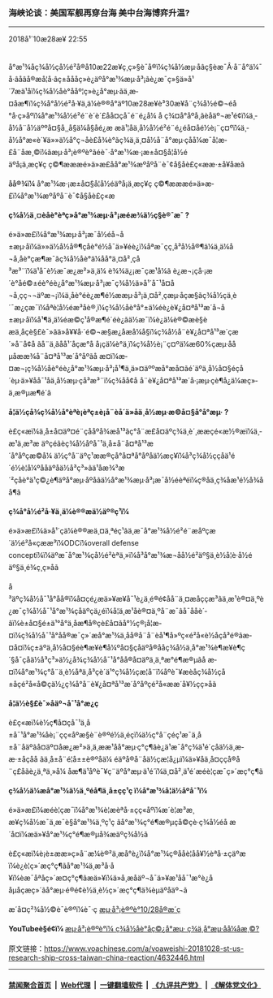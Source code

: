 ### 海峡论谈：美国军舰再穿台海 美中台海博弈升温?
------------------------

<div class="published">
 <span class="date" title="ä¸­å½æ¶é´">
  <time datetime="2018-10-28T22:55:26+08:00">
   2018å¹´10æ28æ¥ 22:55
  </time>
 </span>
</div>
<br/>
<div class="wsw">
 <p class="xmsonormal">
  å°æ¹¾åç¾å½çå½é²å®å10æ22æ¥ç¸ç»§è¯å®ï¼ç¾å½æµ·åâç§èæ¯Â·å¨å°ä¼¯å·âåâå®æå¦å·âç±åååç»è¿äºå°æ¹¾æµ·å³¡ãè¿æ¯ç»§ä»å¹´7æä¹åï¼ç¾å½åè°ååº¦ç»è¿å°æµ·ãä¸æ­¤åæ¶ï¼ç¾å°å½é²å·¥ä¸ä¼è®®å°äº10æ28æ¥è³30æ¥å¨ç¾å½é©¬éå°å·ç»åºï¼å°æ¹¾å½é²é¨è´è´£åå¤çå¯é¨é¿å¼ å ç¾¤å°åºå¸­ãèåäº¬æ¹é¢ï¼ä¸­å½å¨å½äººå¤§å¸¸å§ä¼å§åé¿æ æä¹¦åä¸­å½å½é²é¨é¿é­å¤åé½è¡¨ç¤ºï¼ä¸­å½å°æ«è´¥ä»»ä½å°ç¬åè£å¾è°ãç¾ä¸­ä¸¤å½å¨å°æµ·çåå¼æ¯å¦æ­£å¨åæ¸©ï¼ãæµ·å³¡è®ºè°ãéè¯·å°æ¹¾æ·¡æ±å¤§å­¦å½éäºå¡ä¸æç¥ç ç©¶æææé»ä»æ­£åå°æ¹¾æºåºå¨è¯¢å§åè£ç«ææ·±å¥åæã
 </p>
 <p class="xmsonormal">
  <span lang="ZH-CN" style="color:black">
   åå®¾ï¼
  </span>
  å°æ¹¾æ·¡æ±å¤§å­¦å½éäºå¡ä¸æç¥ç ç©¶æææé»ä»æ­£ï¼å°æ¹¾æºåºå¨è¯¢å§åè£ç«æ
 </p>
 <div class="wsw__embed">
 </div>
 <p>
  <strong>
   ç¾å½ä¸¤èåè°èªç»å°æ¹¾æµ·å³¡æéæ¾ä½ç§è®¯æ¯
  </strong>
  <strong>
   ?
  </strong>
 </p>
 <p>
  é»ä»æ­£ï¼å°æ¹¾æµ·å³¡æ¯å½éå¬å±æµ·åï¼ä»»ä½å½å®¶çåè°é½å¯ä»¥éè¿ï¼åªæ¯çç¸å³å½å®¶ä¼ä¸ä¼å¬å¸åè°çæ¶æ¯ãç¾å½åè°ä¼åå°ä¸¤å²¸çå³æ³¨ï¼ä¹å¯è½æ¯æ¿æ²»ä¸ä¼ è¾¾ä¿¡æ¯çæ¹å¼ã è¿æ¬¡çå·¡æ´è°åé©±éè°éè¿å°æ¹¾æµ·å³¡æ¯ç¾å½ä»å¹´å¯¹å¤å¬å¸çç¬¬äºæ¬¡ï¼ä¸åè°éè¿æ¶é½ææµ·å³¡ä¸¤å²¸çæµ·åçæ§ãç¾å½çä¸è´¯æ¿ç­æ¯ï¼åªè¦å½éæ³åè®¸ï¼ç¾å½åè°å°±ä¼éè¿è¥¿å¤ªå¹³æ´å¬å±æµ·åï¼å¹¶ä¸ä¼éæ©ç¹å®æ¶é´éè¿ãä½æ¯ï¼è¿ä¼è®©æè§èæä¸åçè§£è¯»ãä»å¥¥å·´é©¬æ§æ¿åæå¼å§ï¼ç¾å½å¨è¥¿å¤ªå¹³æ´çæ´»å¨å¢å ãå¨ä¸ãåå¹´åçæ°å å¡çä¼è°ä¸­ï¼ç¾å½è¡¨ç¤ºä¼æ60%çæµ·ååµåææ¾å¨å¤ªå¹³æ´å°åºãå æ­¤ï¼æ­¤æ¬¡ç¾å½åè°éè¿å°æ¹¾æµ·å³¡å¹¶ä¸ä»¤äººæå°æå¤ãé´äºä¸­å½å¤§éçå´èµ·ä»¥åå¯¹åä¸­å½æµ·çå³æ³¨ï¼ç¾åå¢å å¨è¥¿å¤ªå¹³æ´å·¡æµ·çè¶å¿ä¼æç»­ä¸æ®µæ¶é´ã
 </p>
 <p>
  <strong>
   å¦ä½çå¾ç¾å½å°èªè¡èªç±è¡å¨èå´ä»åä¸­å½æµ·æ©å¤§å°å°æµ·
  </strong>
  <strong>
   ?
  </strong>
 </p>
 <p>
  è£ç«æï¼ä¸­å±å¤äº¤é¨çååºå¾æå¹³ãç°å¨æ­£å¤äºç¾ä¸­è´¸ææçé«æ½®æï¼ä¸­æ¹ä¸æ³æ äºçéãèç¾å½åºå¯¹ä¸­å±å¨å¤ªå¹³æ´å°åºçæ©å¼ ä½ç°å¨äºç¹ææ®çå°å¤ªå°åºåä½æç¥ï¼å³ç¾å½ççåä¹é´é½è¦å¼ºååäºåä½å³ç³»ãä¹åæ¾³æ´²çåè°ä¹ç©¿è¶äºå°æµ·åºåãä½å°æ¹¾æµ·å³¡æ¯å½éèªéï¼ç®åä¸­ç¾åæ¹é½å¾åå¶ã
 </p>
 <p>
  <strong>
   ç¾å°å½é²å·¥ä¸ä¼è®®æä½äº®ç¹ï¼
  </strong>
 </p>
 <p>
  é»ä»æ­£ï¼ä»å¹´çä¼è®®æä¸¤ä¸ªéç¹ãä¸æ¯å°æ¹¾å½é²é¨æåºçæ´ä½é²å«çææ³ï¼ODCï¼overall defense conceptï¼ï¼äºæ¯å°æ¹¾çå½é²èªä¸»ï¼å³å°æ¹¾æ¬åå½é²äº§ä¸è½å¦è·å½éäº§ä¸é¾ç¸ç»åã
 </p>
 <p>
  å³äºç¾å½å¯¹å°åå®ï¼å¤çé¿æä»¥æ¥å¯¹è¿ä¸é®é¢å­å¨ä¸¤æåççæ³ãä¸æ¹è®¤ä¸ºè¿æ¯ç¾å½å¯¹å°æ¹¾çåäºçä¿éï¼å¦ä¸æ¹åè®¤ä¸ºå¨æ¯âå¯å­åè´­âï¼è±å¤§é±ä¹°å°ä¸åæ¶å®çè£å¤ãå°½ç®¡å¦æ­¤ï¼ç¾å½å¯¹å°åå®æ¯ç»´æå°æ¹¾ä¸åå®å¨å¨èå¹¶å»ºç«é²å«è½åçå³é®ãæ­¤å¤ï¼ç±äºä¸­å½å¤§éè¶æ¥è¶å¼ºå¤§çåäºå®ååç¾å½ä¸å°æ¹¾è¶æ¥è¶ç´§å¯çåä½å³ç³»ä½¿å¾ç¾å½å¯¹å°åå®å¤äºä¸ä¸ªæ°é¶æ®µãå æ­¤ï¼å°æ¹¾ç°å¨ä¸è½åªä¸å³çè´­ä¹°ç¾å½çæ­¦å¨ï¼åºè¯¥æèåç¾å½çå±åçé²å«å©çä½¿ç¾å°å¨è¥¿å¤ªå¹³æ´å°åºçé²å«ææ´å¥½çç»åã
 </p>
 <p>
  <strong>
   å¦ä½è§£è¯»åäº¬å¯¹å°æ¿ç­
  </strong>
 </p>
 <p>
  è£ç«æï¼è½ç¶å¤çå¯¹ä¸­å±å¯¹å°æ¹¾åè¡¨çç«åºæ§è¨è®ºé½ä¸éçï¼ä½ç°å¨çéç¹æ¯ä¸­å±å¨åäºãå¤äº¤åæ¿æ²»ä¸ä¸æ­æ¹åå°æµ·ç°ç¶ãè¿ä¹æ¯å°ç¾ä¹é´çåä½ä¸æ­æ·±åçåå ãä¸­å±å¨é¦å±±è®ºåä¼ éäºå®å¨åä½çæ¦å¿µï¼ä»¥åä¸å¤ççå®å¨ç£åãè¿ä¸ªä¸»å¼ åæ¶ä¹åºè¯¥ç¨äºå°æµ·ä¹é´ï¼ä¸¤å²¸ä¹é´æéè¦çæ¯ç»´æç°ç¶ã
 </p>
 <p>
  <strong>
   ç¾å½ä¼æå°æ¹¾ä½ä¸ºéå¶ä¸­å±çç­¹ç ï¼å°æ¹¾å¦ä½åºå¯¹ï¼
  </strong>
 </p>
 <p>
  é»ä»æ­£ï¼æéè¦çæ¯ï¼å°æ¹¾è¦æèªå·±çç«åºï¼æ´è¦æ³æ¸æ¥ç¾å½æ¯ä¸æ¯è§å°æ¹¾ä¸ºç­¹ç ãå°æ¹¾ç°é¶æ®µçå©çè·ç¾å½éå æ´å¤ï¼æä»¥å°æ¹¾ç°é¶æ®µå¾æäºç¾å½ã
 </p>
 <p>
  è£ç«æï¼è¡è±ææ»ç»å¨æ¼è®²ä¸­æå°è¿ï¼å°æ¹¾ç®ååè¦åå¥½èªå·±çäºæï¼è¿è¦ç»´æç°ç¶ãå°æ¹¾ä¸æ³å·å¥ï¼èæ¯åªåç»´æ¤ç°ç¶ãæä»¥ï¼ä»å¸æåäº¬å¯ä»¥æ¹åå¯¹æ°è¿ååµåçæç»´ãå°æµ·é®é¢è½ä¸è½ç»´æç°ç¶ä¾èµäºåäº¬ã
 </p>
 <p>
  æ´å¤ç²¾å½©è¯è®ºï¼è¯·ç
  <a class="wsw__a" href="https://youtu.be/hdFmdLFL9Wg" target="_blank">
   æµ·å³¡è®ºè°10/28å®æ´ç
  </a>
 </p>
 <p>
  <strong style="font-size: 1em;">
   YouTubeè§é¢ï¼
  </strong>
  <a class="wsw__a" href="https://youtu.be/-p1LrBGKA4A" target="_blank">
   æµ·å³¡è®ºè°ï¼
  </a>
  <a class="wsw__a" href="https://youtu.be/muXH34EbkTg">
   ç¾å½åè°åç©¿å°æµ· ç¾ä¸­å°æµ·åå¼åæ¸©?
  </a>
 </p>
 <div class="clear">
 </div>
 <div class="mediaReplacer externalMedia">
  <div class="c-sticky-container">
   <div class="c-sticky-element" data-sp_api="youtube">
    <span class="c-sticky-element__close-el c-sticky-element__swipe-el ta-c" title="å³é­">
     <span class="ico ico-close m-0">
     </span>
    </span>
    <div class="external-content-placeholder">
    </div>
    <script>
    </script>
   </div>
  </div>
 </div>
 <p>
 </p>
 <p>
 </p>
 <p>
 </p>
</div>

原文链接：https://www.voachinese.com/a/voaweishi-20181028-st-us-research-ship-cross-taiwan-china-reaction/4632446.html


------------------------
#### [禁闻聚合首页](https://github.com/gfw-breaker/banned-news/blob/master/README.md) &nbsp;|&nbsp; [Web代理](https://github.com/gfw-breaker/open-proxy/blob/master/README.md) &nbsp;|&nbsp;  [一键翻墙软件](https://github.com/gfw-breaker/nogfw/blob/master/README.md) &nbsp;|&nbsp; [《九评共产党》](https://github.com/gfw-breaker/9ping.md/blob/master/README.md#九评之一评共产党是什么) &nbsp;|&nbsp; [《解体党文化》](https://github.com/gfw-breaker/jtdwh.md/blob/master/README.md#绪论)